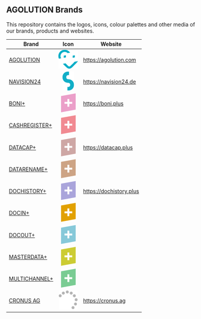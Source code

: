 ## AGOLUTION Brands

This repository contains the logos, icons, colour palettes and other media of our brands, products and websites.

| Brand           |           Icon            | Website                   |
| --------------- | :-----------------------: | ------------------------- |
| [AGOLUTION]     |     ![agolution-icon]     | <https://agolution.com>   |
| [NAVISION24]    |    ![navision24-icon]     | <https://navision24.de>   |
| [BONI+]         |     ![boni-plus-icon]     | <https://boni.plus>       |
| [CASHREGISTER+] | ![cashregister-plus-icon] |                           |
| [DATACAP+]      |   ![datacap-plus-icon]    | <https://datacap.plus>    |
| [DATARENAME+]   |  ![datarename-plus-icon]  |                           |
| [DOCHISTORY+]   |  ![dochistory-plus-icon]  | <https://dochistory.plus> |
| [DOCIN+]        |    ![docin-plus-icon]     |                           |
| [DOCOUT+]       |    ![docout-plus-icon]    |                           |
| [MASTERDATA+]   |  ![masterdata-plus-icon]  |                           |
| [MULTICHANNEL+] | ![multichannel-plus-icon] |                           |
| [CRONUS AG]     |     ![cronus-ag-icon]     | <https://cronus.ag>       |

[AGOLUTION]: agolution#agolution
[NAVISION24]: navision24#navision24
[BONI+]: boni-plus#boni
[CASHREGISTER+]: cashregister-plus#cashregister
[DATACAP+]: datacap-plus#datacap
[DATARENAME+]: datarename-plus#datarename
[DOCHISTORY+]: dochistory-plus#dochistory
[DOCIN+]: docin-plus#docin
[DOCOUT+]: docout-plus#docout
[MASTERDATA+]: masterdata-plus#masterdata
[MULTICHANNEL+]: multichannel-plus#multichannel
[CRONUS AG]: cronus-ag#cronus-ag

[agolution-icon]: agolution/agolution-icon-original-50px.png
[navision24-icon]: navision24/navision24-icon-original-50px.png
[boni-plus-icon]: boni-plus/boni-plus-icon-original-50px.png
[cashregister-plus-icon]: cashregister-plus/cashregister-plus-icon-original-50px.png
[datacap-plus-icon]: datacap-plus/datacap-plus-icon-original-50px.png
[datarename-plus-icon]: datarename-plus/datarename-plus-icon-original-50px.png
[dochistory-plus-icon]: dochistory-plus/dochistory-plus-icon-original-50px.png
[docin-plus-icon]: docin-plus/docin-plus-icon-original-50px.png
[docout-plus-icon]: docout-plus/docout-plus-icon-original-50px.png
[masterdata-plus-icon]: masterdata-plus/masterdata-plus-icon-original-50px.png
[multichannel-plus-icon]: multichannel-plus/multichannel-plus-icon-original-50px.png
[cronus-ag-icon]: cronus-ag/cronus-ag-icon-original-50px.png

